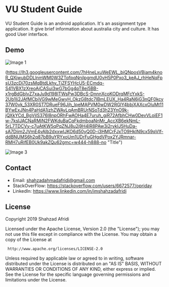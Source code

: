 # VU Student Guide

VU Student Guide is an android application. It's an assignment type application. It give brief information about australia city and culture. It has good User interface.  
## Demo

![Image 1](https://lh3.googleusercontent.com/jDjZ8wLg19ihTmHjjQ6wSerFZO2XyLaaV2esqgXghiUOVk0o7lqN2g8eeGWDhxMTXq2zgCl6kOP8KpT9-AJNseA5Rwkys3s4VNsZVFjibdiT_1VbjyZu9IkRdT1wB7rdWdcOjBcMy98kn8p0sD66CM18vri9LYhV1UC-jf-5l_xdIGbsIAjfxjzHi9cnisPsoeyXHE-WuwIfOCqcXYjPjmEXAc_uIOux1LmkoXLJk5Gprv70Kv3FPZrNTZg46Bc3r1oFW_QDj_aaGXC3awZAH39vQpUdlVIyg7tL8sJ66g55EfaKk6Ck6TEviCMfD5TvVu4Pf1WOy8Cwl8yEeEOmPGQD0xvt8Q5OK24usuKG0LyICsc9zJvNgUZPccYNXRbs4ygHiZ796hHF317gXQlkAGyz4EX6mo_HUjN6qq16KugOYGmOHLVg-vMXvWfYJrKJkSOr3YPROdexTSNmF9_NhvjrI0ig3_nS8FHIl6-qiss7m4Llx3sUnAFqddgt-Dc42ttzZ5OLNjWAkaYTrpIaGP4mVmN3A9rRagFbEtCRXeHHN6DAvQYBF_RW5KCJ4a2FLISY2N1pAiMeQbx_lm0zI6r6O43nQFKDRpk5TMb38tBfXR0mj00UnwGpLovfWIdb9ekOx6ahroHmdX3tVjmsudo6V9vtLt8=w444-h888-no "Title")

(https://lh3.googleusercontent.com/7hHneLxuWeEWL_biQNposVBiam4knoR_QXjwubDDLlnmWM0W3ZTqfpqNnjlpgmdU0vH5P0Pxo3_keAJ_rhHeNqFpsU3zcDi70zsMqBtdLkhy_TjZFSYHcU5-ECmdq-S41VBX1zXreoAiCASui3wG7bGg4pT8ej5BB-x1rgBdGbIvZ7xaJu9d198lTWsPw3DBcS-DnnnXcoKODrqMFcYxkS-2Ub1Ij2JAfMCbiVG9wMeGwyH_OkzG8tdc7IBmLEUX_Ha4RaN6jG3nQF0kcy37W0vk_53XR0ST7DRueF96Jjh_IpeMAPVM0wDW2RGlY4bbjXAXcxOluMt11BYwExJNn4PaHdA1jzhZWAvLqAmBRUrNSoTd3h23YnO9k-jQXkYCd_BgVilS376l8npORhFwAOHa4E7uruh_giR72AfbhCHw0DevVLoiEF1w-7ksIJACNaRMjN2FWKduBaCqFkdmboaNnMr_AccXB6ekNmL-5rL7TDCVy-c7uAtKW5qPqZNJ8u2j9H4IR8PAw3j2rvkIJ5HuDa-sA7Diim2JVmE4vAlb2dxxwIJKO6d50yQ0D-i3HMCrFJxTO9HkIN9cx59qVIf-ddBNUMS6h2q87bB9uYRYxoUm1UDrFuGHgdVPox2YJRmnar-RMH7uRifEB0Uk9akZQu62gmc=w444-h888-no "Title")


![Image 3](https://lh3.googleusercontent.com/Tck10gyZkgZAuH3eex_YxRbCtNJinMY5sHO1EXkG9qIAVL9q__ZHlC9LuuKM6l0KLgxMaTs7PTJk1-mgBy2hm7Y7aY44JWuuFCy31axkfnmQ4zMnEbHAYF-buTYz_2DDhVzqAKR_-GsBxsj_CmCem2zLJV_fEwi9KiizmeworQbIwnZpO7eHfXfP3HGzrVRDv6VujuOWd6OfVgTSssGYDDpwdio1gT-rffbWWCHC2AUQfZM3nzgDAvpcnPBHKK8XXIpIEmG5qZ3_Zb55E9HDQotoxbnbxD7J5m5O86ihNSNrbZMjLeTsJjzrPjiIYYoDawmdZvvOwcyZwS6GrazUzquM6N6BPm09elrcUdvpUvV1Bta0CBNXOrIIAH7-vKJOp4jDWFQRdJIaxPBv1RAO-qefAr7AS9r4C2GPp2YRjhu-ygpb5A4odx0QdhA2BSeflWKTW8fxMJk9N2MrpND93DBSq1Qu4yvzvEOmiIxTReeIJQjbZ___4VAjCK7RtM7hWm-wrmVPBhXHEr9KC3qXaKpeatgmSSJzAv5orMTuRQBRt2ybbhnTJjyrKgB1DwW5BgdOxVC4FJ8eZxUXgkYyJKmBdddGR2LKzNFHmBlH38lXwo2VvDISDz0uqS0R-Yxv5uwbS1n0iMglEaglp-zrdDSiXq9fYks=w444-h888-no "Title")

## Contact

 - Email:     shahzadahmadafridi@gmail.com 
 - StackOverFlow: https://stackoverflow.com/users/6672577/opriday 
 - LinkedIn: https://www.linkedin.com/in/imshahzadafridi

## License

Copyright 2019 Shahzad Afridi

   Licensed under the Apache License, Version 2.0 (the "License");
   you may not use this file except in compliance with the License.
   You may obtain a copy of the License at

     http://www.apache.org/licenses/LICENSE-2.0

   Unless required by applicable law or agreed to in writing, software
   distributed under the License is distributed on an "AS IS" BASIS,
   WITHOUT WARRANTIES OR CONDITIONS OF ANY KIND, either express or implied.
   See the License for the specific language governing permissions and
   limitations under the License.



